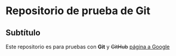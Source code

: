 # Repositorio de prueba de Git 

## Subtítulo

Este repositorio es para 
pruebas con **Git** 
y ~~GitHub~~
[página a Google](google.com)